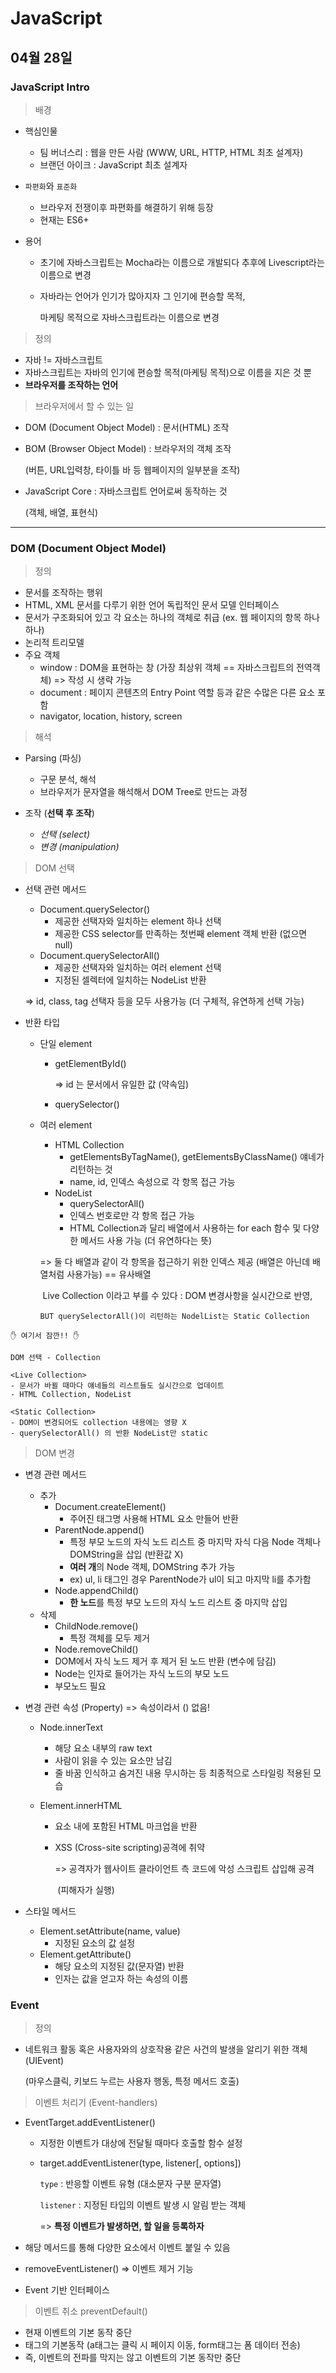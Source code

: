 # JavaScript

## 04월 28일

### JavaScript Intro

> 배경

- 핵심인물
  - 팀 버너스리 : 웹을 만든 사람 (WWW, URL, HTTP, HTML 최초 설계자)
  - 브랜던 아이크 : JavaScript 최초 설계자
  
- `파편화`와 `표준화`
  - 브라우저 전쟁이후 파편화를 해결하기 위해 등장
  - 현재는 ES6+
  
- 용어

  - 초기에 자바스크립트는 Mocha라는 이름으로 개발되다 추후에 Livescript라는 이름으로 변경

  - 자바라는 언어가 인기가 많아지자 그 인기에 편승할 목적, 

    마케팅 목적으로 자바스크립트라는 이름으로 변경



> 정의

- 자바 != 자바스크립트
-  자바스크립트는 자바의 인기에 편승할 목적(마케팅 목적)으로 이름을 지은 것 뿐
- **브라우저를 조작하는 언어**



> 브라우저에서 할 수 있는 일 

- DOM (Document Object Model) : 문서(HTML) 조작

- BOM (Browser Object Model) : 브라우저의 객체 조작

  (버튼, URL입력창, 타이틀 바 등 웹페이지의 일부분을 조작)

- JavaScript Core : 자바스크립트 언어로써 동작하는 것

  (객체, 배열, 표현식)



--------------------------------------------------------------



### DOM (Document Object Model)

> 정의

- 문서를 조작하는 행위
- HTML, XML 문서를 다루기 위한 언어 독립적인 문서 모델 인터페이스
- 문서가 구조화되어 있고 각 요소는 하나의 객체로 취급 (ex. 웹 페이지의 항목 하나하나)
- 논리적 트리모델
- 주요 객체
  - window : DOM을 표현하는 창 (가장 최상위 객체 == 자바스크립트의 전역객체) => 작성 시 생략 가능
  - document : 페이지 콘텐츠의 Entry Point 역할 <body> 등과 같은 수많은 다른 요소 포함
  - navigator, location, history, screen



> 해석

- Parsing (파싱)
  - 구문 분석, 해석
  - 브라우저가 문자열을 해석해서 DOM Tree로 만드는 과정

- 조작 (**선택 후 조작**)
  - *선택 (select)*
  - *변경 (manipulation)*



> DOM 선택

- 선택 관련 메서드

  - Document.querySelector()
    - 제공한 선택자와 일치하는 element 하나 선택
    - 제공한 CSS selector를 만족하는 첫번째 element 객체 반환 (없으면 null)
  - Document.querySelectorAll()
    -  제공한 선택자와 일치하는 여러 element 선택
    - 지정된 셀렉터에 일치하는 NodeList 반환

  => id, class, tag 선택자 등을 모두 사용가능 (더 구체적, 유연하게 선택 가능)

- 반환 타입

  - 단일 element

    - getElementById()
  
      => id 는 문서에서 유일한 값 (약속임)
  
    - querySelector()
  
  - 여러 element
  
    - HTML Collection
      - getElementsByTagName(), getElementsByClassName() 얘네가 리턴하는 것
      - name, id, 인덱스 속성으로 각 항목 접근 가능
    - NodeList
      - querySelectorAll()
      - 인덱스 번호로만 각 항목 접근 가능
      - HTML Collection과 달리 배열에서 사용하는 for each 함수 및 다양한 메서드 사용 가능 (더 유연하다는 뜻)
  
    => 둘 다 배열과 같이 각 항목을 접근하기 위한 인덱스 제공 (배열은 아닌데 배열처럼 사용가능) == 유사배열
  
    ​	Live Collection 이라고 부를 수 있다 : DOM 변경사항을 실시간으로 반영,
  
    ​	`BUT querySelectorAll()이 리턴하는 NodelList는 Static Collection`

```text
✋ 여기서 잠깐!! ✋

DOM 선택 - Collection

<Live Collection>
- 문서가 바뀔 때마다 얘네들의 리스트들도 실시간으로 업데이트
- HTML Collection, NodeList

<Static Collection>
- DOM이 변경되어도 collection 내용에는 영향 X
- querySelectorAll() 의 반환 NodeList만 static
```



> DOM 변경

- 변경 관련 메서드
  - 추가
    - Document.createElement()
      - 주어진 태그명 사용해 HTML 요소 만들어 반환
    - ParentNode.append()
      - 특정 부모 노드의 자식 노드 리스트 중 마지막 자식 다음 Node 객체나 DOMString을 삽입 (반환값 X)
      - **여러 개**의 Node 객체, DOMString 추가 가능
      - ex) ul, li 태그인 경우 ParentNode가 ul이 되고 마지막 li를 추가함
    - Node.appendChild()
      - **한 노드**를 특정 부모 노드의 자식 노드 리스트 중 마지막 삽입
  - 삭제
    - ChildNode.remove()
      - 특정 객체를 모두 제거
    -  Node.removeChild()
      - DOM에서 자식 노드 제거 후 제거 된 노드 반환 (변수에 담김)
      - Node는 인자로 들어가는 자식 노드의 부모 노드
      - 부모노드 필요



- 변경 관련 속성 (Property) => 속성이라서 () 없음!

  - Node.innerText

    - 해당 요소 내부의 raw text
    - 사람이 읽을 수 있는 요소만 남김
    - 줄 바꿈 인식하고 숨겨진 내용 무시하는 등 최종적으로 스타일링 적용된 모습

  - Element.innerHTML

    - 요소 내에 포함된 HTML 마크업을 반환

    - XSS (Cross-site scripting)공격에 취약

      => 공격자가 웹사이트 클라이언트 측 코드에 악성 스크립트 삽입해 공격

      ​	(피해자가 실행)



- 스타일 메서드
  - Element.setAttribute(name, value)
    - 지정된 요소의 값 설정
  - Element.getAttribute()
    - 해당 요소의 지정된 값(문자열) 반환
    - 인자는 값을 얻고자 하는 속성의 이름



### Event

> 정의

- 네트워크 활동 혹은 사용자와의 상호작용 같은 사건의 발생을 알리기 위한 객체 (UIEvent)

  (마우스클릭, 키보드 누르는 사용자 행동, 특정 메서드 호출)



>이벤트 처리기 (Event-handlers)

- EventTarget.addEventListener()

  - 지정한 이벤트가 대상에 전달될 때마다 호출할 함수 설정

  - target.addEventListener(type, listener[, options])

    `type` : 반응할 이벤트 유형 (대소문자 구분 문자열)

    `listener` : 지정된 타입의 이벤트 발생 시 알림 받는 객체
    
    => **특정 이벤트가 발생하면, 할 일을 등록하자**

- 해당 메서드를 통해 다양한 요소에서 이벤트 붙일 수 있음

- removeEventListener() => 이벤트 제거 기능

- Event 기반 인터페이스



>  이벤트 취소 preventDefault()

- 현재 이벤트의 기본 동작 중단
- 태그의 기본동작 (a태그는 클릭 시 페이지 이동, form태그는 폼 데이터 전송)
- 즉, 이벤트의 전파를 막지는 않고 이벤트의 기본 동작만 중단